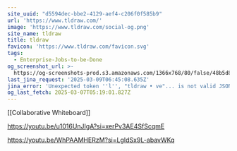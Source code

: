 ```yaml
---
site_uuid: "d5594dec-bbe2-4129-aef4-c206f0f585b9"
url: 'https://www.tldraw.com/'
image: 'https://www.tldraw.com/social-og.png'
site_name: tldraw
title: tldraw
favicon: 'https://www.tldraw.com/favicon.svg'
tags:
  - Enterprise-Jobs-to-be-Done
og_screenshot_url: >-
  https://og-screenshots-prod.s3.amazonaws.com/1366x768/80/false/48b5d8aa79163370e2f0cf86789d565da602636dbd1a2d1caca5ef04e0b26d44.jpeg
last_jina_request: '2025-03-09T06:45:08.635Z'
jina_error: 'Unexpected token ''l'', "tldraw • ve"... is not valid JSON'
og_last_fetch: 2025-03-07T05:19:01.827Z
---
```

[[Collaborative Whiteboard]]


https://youtu.be/u1016UnJIgA?si=xerPv3AE4SfScqmE

https://youtu.be/WhPAAMHERzM?si=LgIdSx9L-abavWKq
